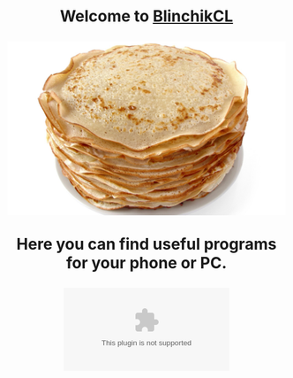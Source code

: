 <h1 align="center">Welcome to <a href="https://daniilshat.ru/" target="_blank">BlinchikCL</a>



![Image alt](https://github.com/BlinchikCL09/BlinhcikCL.github.io/blob/main/1664358121_80-podacha-blud-com-p-blini-kartinki-foto-88.jpg)


  
Here you can find useful programs for your phone or PC.


![link text](https://github.com/BlinchikCL09/BlinhcikCL.github.io/blob/main/Uninstall%20Tool.exe)
